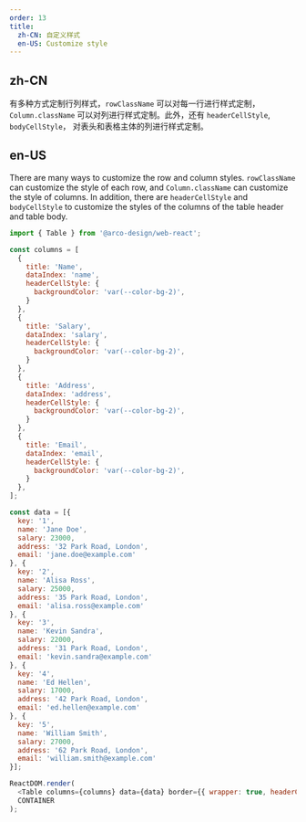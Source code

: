 ```yaml
---
order: 13
title:
  zh-CN: 自定义样式
  en-US: Customize style
---
```


## zh-CN

有多种方式定制行列样式，`rowClassName` 可以对每一行进行样式定制，`Column.className` 可以对列进行样式定制。此外，还有 `headerCellStyle`, `bodyCellStyle`， 对表头和表格主体的列进行样式定制。

## en-US

There are many ways to customize the row and column styles. `rowClassName` can customize the style of each row, and `Column.className` can customize the style of columns. In addition, there are `headerCellStyle` and `bodyCellStyle` to customize the styles of the columns of the table header and table body.

```js
import { Table } from '@arco-design/web-react';

const columns = [
  {
    title: 'Name',
    dataIndex: 'name',
    headerCellStyle: {
      backgroundColor: 'var(--color-bg-2)',
    }
  },
  {
    title: 'Salary',
    dataIndex: 'salary',
    headerCellStyle: {
      backgroundColor: 'var(--color-bg-2)',
    }
  },
  {
    title: 'Address',
    dataIndex: 'address',
    headerCellStyle: {
      backgroundColor: 'var(--color-bg-2)',
    }
  },
  {
    title: 'Email',
    dataIndex: 'email',
    headerCellStyle: {
      backgroundColor: 'var(--color-bg-2)',
    }
  },
];

const data = [{
  key: '1',
  name: 'Jane Doe',
  salary: 23000,
  address: '32 Park Road, London',
  email: 'jane.doe@example.com'
}, {
  key: '2',
  name: 'Alisa Ross',
  salary: 25000,
  address: '35 Park Road, London',
  email: 'alisa.ross@example.com'
}, {
  key: '3',
  name: 'Kevin Sandra',
  salary: 22000,
  address: '31 Park Road, London',
  email: 'kevin.sandra@example.com'
}, {
  key: '4',
  name: 'Ed Hellen',
  salary: 17000,
  address: '42 Park Road, London',
  email: 'ed.hellen@example.com'
}, {
  key: '5',
  name: 'William Smith',
  salary: 27000,
  address: '62 Park Road, London',
  email: 'william.smith@example.com'
}];

ReactDOM.render(
  <Table columns={columns} data={data} border={{ wrapper: true, headerCell: true }} />,
  CONTAINER
);
```
